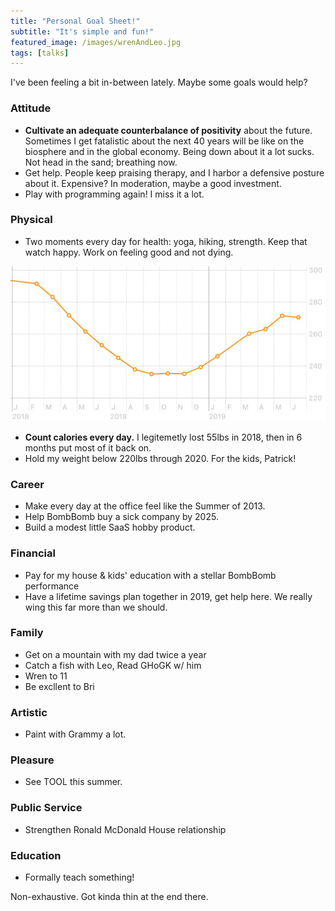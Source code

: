 ```yaml
---
title: "Personal Goal Sheet!"
subtitle: "It's simple and fun!"
featured_image: /images/wrenAndLeo.jpg
tags: [talks]
---
```


I've been feeling a bit in-between lately. Maybe some goals would help?

### Attitude
 - **Cultivate an adequate counterbalance of positivity** about the future. Sometimes I get fatalistic about the next 40 years will be like on the biosphere and in the global economy. Being down about it a lot sucks. Not head in the sand;  breathing now.
 - Get help. People keep praising therapy, and I harbor a defensive posture about it. Expensive? In moderation, maybe a good investment.
 - Play with programming again! I miss it a lot. 

### Physical
 - Two moments every day for health: yoga, hiking, strength. Keep that watch happy. Work on feeling good and not dying.

![I lost 55 lbs in 2018, then gained it back.](/images/weight2019.png)
 - **Count calories every day.** I legitemetly lost 55lbs in 2018, then in 6 months put most of it back on. 
 - Hold my weight below 220lbs through 2020. For the kids, Patrick! 
 

### Career
 - Make every day at the office feel like the Summer of 2013.
 - Help BombBomb buy a sick company by 2025.
 - Build a modest little SaaS hobby product.

### Financial
 - Pay for my house & kids' education with a stellar BombBomb performance
 - Have a lifetime savings plan together in 2019, get help here. We really wing this far more than we should.

### Family
 - Get on a mountain with my dad twice a year
 - Catch a fish with Leo, Read GHoGK w/ him
 - Wren to 11
 - Be excllent to Bri

### Artistic
 - Paint with Grammy a lot.

### Pleasure
 - See TOOL this summer.

### Public Service
 - Strengthen Ronald McDonald House relationship

### Education
 - Formally teach something!

Non-exhaustive. Got kinda thin at the end there. 